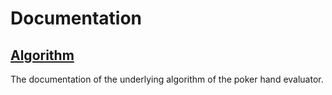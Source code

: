 # Documentation

## [Algorithm](Documentation/Algorithm.md)

The documentation of the underlying algorithm of the poker hand evaluator.
